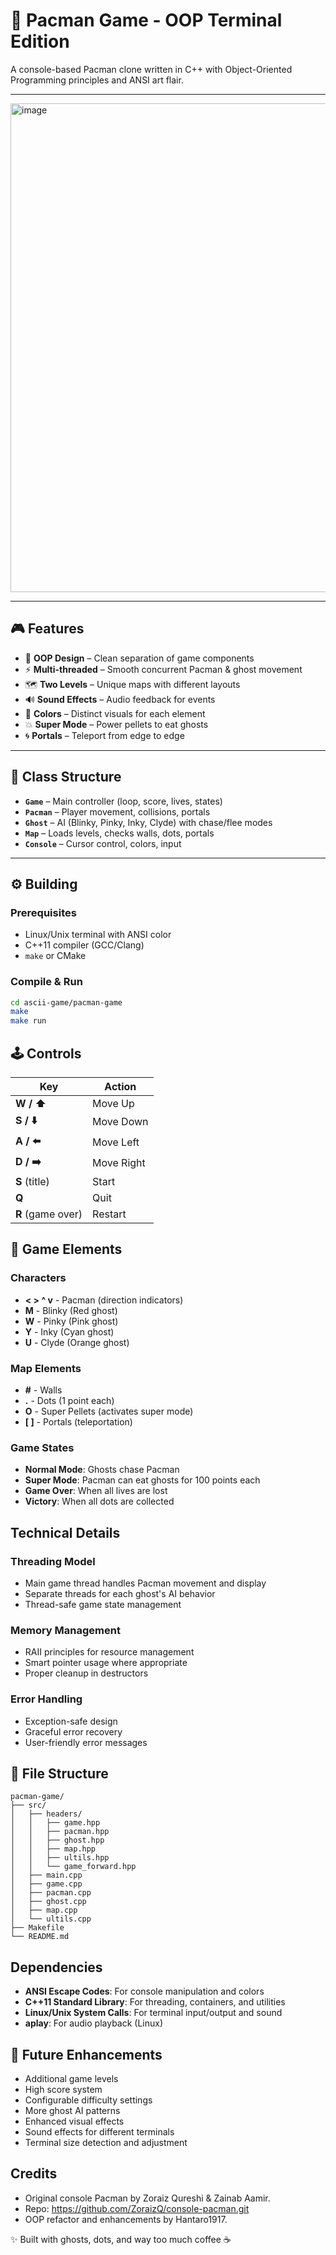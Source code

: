 # 👻 Pacman Game - OOP Terminal Edition

A console-based Pacman clone written in C++ with Object-Oriented Programming principles and ANSI art flair.

---

<img width="1019" height="782" alt="image" src="https://github.com/user-attachments/assets/07cbbe73-2030-4882-aacd-382d70a42469" />


--- 

## 🎮 Features

- 🧩 **OOP Design** – Clean separation of game components  
- ⚡ **Multi-threaded** – Smooth concurrent Pacman & ghost movement  
- 🗺️ **Two Levels** – Unique maps with different layouts  
- 🔊 **Sound Effects** – Audio feedback for events  
- 🌈 **Colors** – Distinct visuals for each element  
- 💥 **Super Mode** – Power pellets to eat ghosts  
- 🌀 **Portals** – Teleport from edge to edge  

---

## 🧱 Class Structure

- **`Game`** – Main controller (loop, score, lives, states)  
- **`Pacman`** – Player movement, collisions, portals  
- **`Ghost`** – AI (Blinky, Pinky, Inky, Clyde) with chase/flee modes  
- **`Map`** – Loads levels, checks walls, dots, portals  
- **`Console`** – Cursor control, colors, input  

---

## ⚙️ Building

### Prerequisites
- Linux/Unix terminal with ANSI color  
- C++11 compiler (GCC/Clang)  
- `make` or CMake  

### Compile & Run
```bash
cd ascii-game/pacman-game
make
make run
```

## 🕹️ Controls

| Key        | Action       |
|------------|--------------|
| **W / ⬆️** | Move Up      |
| **S / ⬇️** | Move Down    |
| **A / ⬅️** | Move Left    |
| **D / ➡️** | Move Right   |
| **S** (title) | Start     |
| **Q**      | Quit         |
| **R** (game over) | Restart |


## 🎨 Game Elements

### Characters
- **< > ^ v** - Pacman (direction indicators)
- **M** - Blinky (Red ghost)
- **W** - Pinky (Pink ghost)
- **Y** - Inky (Cyan ghost)
- **U** - Clyde (Orange ghost)

### Map Elements
- **#** - Walls
- **.** - Dots (1 point each)
- **O** - Super Pellets (activates super mode)
- **[ ]** - Portals (teleportation)

### Game States
- **Normal Mode**: Ghosts chase Pacman
- **Super Mode**: Pacman can eat ghosts for 100 points each
- **Game Over**: When all lives are lost
- **Victory**: When all dots are collected

## Technical Details

### Threading Model
- Main game thread handles Pacman movement and display
- Separate threads for each ghost's AI behavior
- Thread-safe game state management

### Memory Management
- RAII principles for resource management
- Smart pointer usage where appropriate
- Proper cleanup in destructors

### Error Handling
- Exception-safe design
- Graceful error recovery
- User-friendly error messages

## 📂 File Structure

```
pacman-game/
├── src/
│   ├── headers/
│   │   ├── game.hpp
│   │   ├── pacman.hpp
│   │   ├── ghost.hpp
│   │   ├── map.hpp
│   │   ├── ultils.hpp
│   │   └── game_forward.hpp
│   ├── main.cpp
│   ├── game.cpp
│   ├── pacman.cpp
│   ├── ghost.cpp
│   ├── map.cpp
│   └── ultils.cpp
├── Makefile
└── README.md
```

## Dependencies

- **ANSI Escape Codes**: For console manipulation and colors
- **C++11 Standard Library**: For threading, containers, and utilities
- **Linux/Unix System Calls**: For terminal input/output and sound
- **aplay**: For audio playback (Linux)

## 🚀 Future Enhancements

- Additional game levels
- High score system
- Configurable difficulty settings
- More ghost AI patterns
- Enhanced visual effects
- Sound effects for different terminals
- Terminal size detection and adjustment

## Credits

- Original console Pacman by Zoraiz Qureshi & Zainab Aamir.
- Repo: https://github.com/ZoraizQ/console-pacman.git
- OOP refactor and enhancements by Hantaro1917.

✨ Built with ghosts, dots, and way too much coffee ☕
